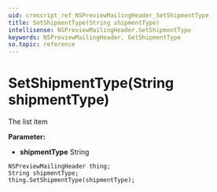 ```yaml
---
uid: crmscript_ref_NSPreviewMailingHeader_SetShipmentType
title: SetShipmentType(String shipmentType)
intellisense: NSPreviewMailingHeader.SetShipmentType
keywords: NSPreviewMailingHeader, GetShipmentType
so.topic: reference
---
```


# SetShipmentType(String shipmentType)

The list item

**Parameter:** 
 - **shipmentType** String

```crmscript
NSPreviewMailingHeader thing;
String shipmentType;
thing.SetShipmentType(shipmentType);
```

